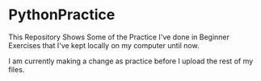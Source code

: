 # PythonPractice
This Repository Shows Some of the Practice I've done in Beginner Exercises that I've kept locally on my computer until now.

I am currently making a change as practice before I upload the rest of my files.
